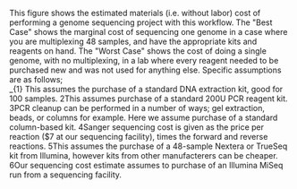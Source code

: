 This figure shows the estimated materials (i.e. without labor) cost of performing a genome sequencing project with this workflow.  The "Best Case" shows the marginal cost of sequencing one genome in a case where you are multiplexing 48 samples, and have the appropriate kits and reagents on hand.   The "Worst Case" shows the cost of doing a single genome, with no multiplexing, in a lab where every reagent needed to be purchased new and was not used for anything else.  Specific assumptions are as follows;  
_{1} This assumes the purchase of a standard DNA extraction kit, good for 100 samples. 2This assumes purchase of a standard 200U PCR reagent kit.  3PCR cleanup can be performed in a number of ways; gel extraction, beads, or columns for example.  Here we assume purchase of a standard column-based kit.  4Sanger sequencing cost is given as the price per reaction ($7 at our sequencing facility), times the forward and reverse reactions.  5This assumes the purchase of a 48-sample Nextera or TrueSeq kit from Illumina, however kits from other manufacterers can be cheaper.  6Our sequencing cost estimate assumes to purchase of an Illumina MiSeq run from a sequencing facility.